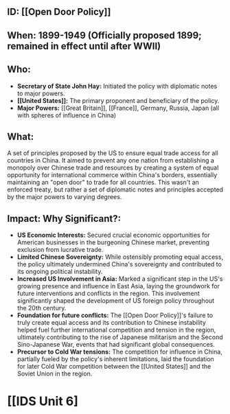 ## ID: [[Open Door Policy]]

## When: 1899-1949 (Officially proposed 1899; remained in effect until after WWII)

## Who: 
* **Secretary of State John Hay:** Initiated the policy with diplomatic notes to major powers.
* **[[United States]]:** The primary proponent and beneficiary of the policy.
* **Major Powers:**  [[Great Britain]], [[France]], Germany, Russia, Japan (all with spheres of influence in China)

## What: 
A set of principles proposed by the US to ensure equal trade access for all countries in China. It aimed to prevent any one nation from establishing a monopoly over Chinese trade and resources by creating a system of equal opportunity for international commerce within China's borders, essentially maintaining an "open door" to trade for all countries. This wasn't an enforced treaty, but rather a set of diplomatic notes and principles accepted by the major powers to varying degrees.

## Impact: Why Significant?:
* **US Economic Interests:** Secured crucial economic opportunities for American businesses in the burgeoning Chinese market, preventing exclusion from lucrative trade.
* **Limited Chinese Sovereignty:** While ostensibly promoting equal access, the policy ultimately undermined China's sovereignty and contributed to its ongoing political instability.
* **Increased US Involvement in Asia:** Marked a significant step in the US's growing presence and influence in East Asia, laying the groundwork for future interventions and conflicts in the region.  This involvement significantly shaped the development of US foreign policy throughout the 20th century.
* **Foundation for future conflicts:** The [[Open Door Policy]]'s failure to truly create equal access and its contribution to Chinese instability helped fuel further international competition and tension in the region, ultimately contributing to the rise of Japanese militarism and the Second Sino-Japanese War, events that had significant global consequences.
* **Precursor to Cold War tensions:** The competition for influence in China, partially fueled by the policy's inherent limitations, laid the foundation for later Cold War competition between the [[United States]] and the Soviet Union in the region.

# [[IDS Unit 6]
